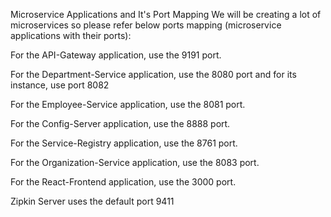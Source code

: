 Microservice Applications and It's Port Mapping
We will be creating a lot of microservices so please refer below ports mapping (microservice applications with their ports):

For the API-Gateway application, use the 9191 port.

For the Department-Service application, use the 8080 port and for its instance, use port 8082

For the Employee-Service application, use the 8081 port.

For the Config-Server application, use the 8888 port.

For the Service-Registry application, use the 8761 port.

For the Organization-Service application, use the 8083 port.

For the React-Frontend application, use the 3000 port.

Zipkin Server uses the default port 9411

